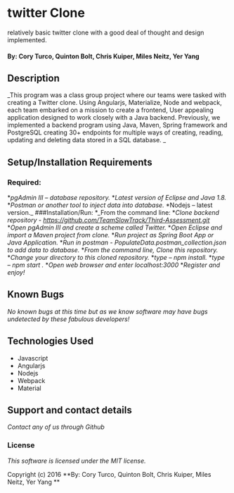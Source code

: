 # twitter Clone
relatively basic twitter clone with a good deal of thought and design implemented.

#### By: Cory Turco, Quinton Bolt, Chris Kuiper, Miles Neitz, Yer Yang

## Description

_This program was a class group project where our teams were tasked with creating a Twitter clone.  Using Angularjs, Materialize, Node and webpack, each team embarked on a mission to create a frontend, User appealing application designed to work closely with a Java backend. Previously, we implemented a backend program using Java, Maven, Spring framework and PostgreSQL creating 30+ endpoints for multiple ways of creating, reading, updating and deleting data stored in a SQL database. _

## Setup/Installation Requirements
### Required:
*_pgAdmin III – database repository._
*_Latest version of Eclipse and Java 1.8._
*_Postman or another tool to inject data into database._
*Nodejs – latest version._
###Installation/Run:
*_From the command line:
*_Clone backend repository - https://github.com/TeamSlowTrack/Third-Assessment.git_
*_Open pgAdmin III and create a scheme called Twitter._
*_Open Eclipse and import a Maven project from clone._
*_Run project as Spring Boot App or Java Application._
*_Run in postman - PopulateData.postman_collection.json to add data to database._
*_From the command line, Clone this repository._
*_Change your directory to this cloned repository._
*_type – npm install._
*_type – npm start ._
*_Open web browser and enter localhost:3000_
*_Register and enjoy!_

## Known Bugs
_No known bugs at this time but as we know software may have bugs undetected by these fabulous developers!_

## Technologies Used

- Javascript
- Angularjs
- Nodejs
- Webpack
- Material

## Support and contact details
_Contact any of us through Github_

### License

*This software is licensed under the MIT license.*

Copyright (c) 2016 **By: Cory Turco, Quinton Bolt, Chris Kuiper, Miles Neitz, Yer Yang **
